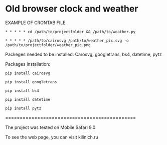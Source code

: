 # Old browser clock and weather

EXAMPLE OF CRONTAB FILE

`* * * * * cd /path/to/projectfolder && /path/to/weather.py`

`* * * * * /path/to/cairosvg /path/to/weather_pic.svg -o /path/to/projectfolder/weather_pic.png`

Packeges needed to be installed: Carosvg, googletrans, bs4, datetime, pytz

Packages installation:

`pip install cairosvg`

`pip install googletrans`

`pip install bs4`

`pip install datetime`

`pip install pytz`

=============================================

The project was tested on Mobile Safari 9.0

To see the web page, you can visit kilinich.ru
